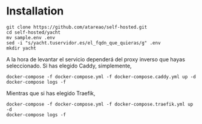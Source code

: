 # Installation

```
git clone https://github.com/atareao/self-hosted.git
cd self-hosted/yacht
mv sample.env .env
sed -i "s/yacht.tuservidor.es/el_fqdn_que_quieras/g" .env
mkdir yacht
```

A la hora de levantar el servicio dependerá del proxy inverso que hayas seleccionado. Si has elegido Caddy, simplemente,

```
docker-compose -f docker-compose.yml -f docker-compose.caddy.yml up -d
docker-compose logs -f
```

Mientras que si has elegido Traefik,

```
docker-compose -f docker-compose.yml -f docker-compose.traefik.yml up -d
docker-compose logs -f
```

